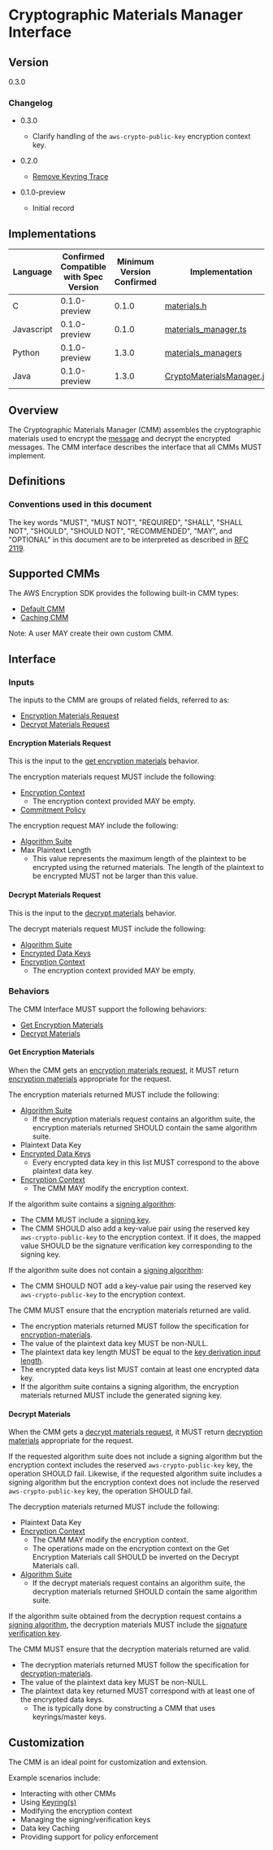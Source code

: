 [//]: # "Copyright Amazon.com Inc. or its affiliates. All Rights Reserved."
[//]: # "SPDX-License-Identifier: CC-BY-SA-4.0"

# Cryptographic Materials Manager Interface

## Version

0.3.0

### Changelog

- 0.3.0

  - Clarify handling of the `aws-crypto-public-key` encryption context key.

- 0.2.0

  - [Remove Keyring Trace](../changes/2020-05-13_remove-keyring-trace/change.md)

- 0.1.0-preview

  - Initial record

## Implementations

| Language   | Confirmed Compatible with Spec Version | Minimum Version Confirmed | Implementation                                                                                                                                                  |
| ---------- | -------------------------------------- | ------------------------- | --------------------------------------------------------------------------------------------------------------------------------------------------------------- |
| C          | 0.1.0-preview                          | 0.1.0                     | [materials.h](https://github.com/aws/aws-encryption-sdk-c/blob/master/include/aws/cryptosdk/materials.h)                                                        |
| Javascript | 0.1.0-preview                          | 0.1.0                     | [materials_manager.ts](https://github.com/awslabs/aws-encryption-sdk-javascript/blob/master/modules/material-management/src/materials_manager.ts)               |
| Python     | 0.1.0-preview                          | 1.3.0                     | [materials_managers](https://github.com/aws/aws-encryption-sdk-python/blob/master/src/aws_encryption_sdk/materials_managers/__init__.py)                        |
| Java       | 0.1.0-preview                          | 1.3.0                     | [CryptoMaterialsManager.java](https://github.com/aws/aws-encryption-sdk-java/blob/master/src/main/java/com/amazonaws/encryptionsdk/CryptoMaterialsManager.java) |

## Overview

The Cryptographic Materials Manager (CMM) assembles the cryptographic materials used to encrypt the [message](../data-format/message.md) and decrypt the encrypted messages.
The CMM interface describes the interface that all CMMs MUST implement.

## Definitions

### Conventions used in this document

The key words "MUST", "MUST NOT", "REQUIRED", "SHALL", "SHALL NOT", "SHOULD", "SHOULD NOT", "RECOMMENDED", "MAY", and "OPTIONAL"
in this document are to be interpreted as described in [RFC 2119](https://tools.ietf.org/html/rfc2119).

## Supported CMMs

The AWS Encryption SDK provides the following built-in CMM types:

- [Default CMM](default-cmm.md)
- [Caching CMM](caching-cmm.md)

Note: A user MAY create their own custom CMM.

## Interface

### Inputs

The inputs to the CMM are groups of related fields, referred to as:

- [Encryption Materials Request](#encryption-materials-request)
- [Decrypt Materials Request](#decrypt-materials-request)

#### Encryption Materials Request

This is the input to the [get encryption materials](#get-encryption-materials) behavior.

The encryption materials request MUST include the following:

- [Encryption Context](structures.md#encryption-context)
  - The encryption context provided MAY be empty.
- [Commitment Policy](../client-apis/client.md#commitment-policy)

The encryption request MAY include the following:

- [Algorithm Suite](algorithm-suites.md)
- Max Plaintext Length
  - This value represents the maximum length of the plaintext to be encrypted
    using the returned materials.
    The length of the plaintext to be encrypted MUST not be larger than this value.

#### Decrypt Materials Request

This is the input to the [decrypt materials](#decrypt-materials) behavior.

The decrypt materials request MUST include the following:

- [Algorithm Suite](algorithm-suites.md)
- [Encrypted Data Keys](structures.md#encrypted-data-keys)
- [Encryption Context](structures.md#encryption-context)
  - The encryption context provided MAY be empty.

### Behaviors

The CMM Interface MUST support the following behaviors:

- [Get Encryption Materials](#get-encryption-materials)
- [Decrypt Materials](#decrypt-materials)

#### Get Encryption Materials

When the CMM gets an [encryption materials request](#encryption-materials-request),
it MUST return [encryption materials](structures.md#encryption-materials) appropriate for the request.

The encryption materials returned MUST include the following:

- [Algorithm Suite](algorithm-suites.md)
  - If the encryption materials request contains an algorithm suite, the encryption materials returned SHOULD contain the same algorithm suite.
- Plaintext Data Key
- [Encrypted Data Keys](structures.md#encrypted-data-keys)
  - Every encrypted data key in this list MUST correspond to the above plaintext data key.
- [Encryption Context](structures.md#encryption-context)
  - The CMM MAY modify the encryption context.

If the algorithm suite contains a [signing algorithm](algorithm-suites.md#signature-algorithm):

- The CMM MUST include a [signing key](structures.md#signing-key).
- The CMM SHOULD also add a key-value pair using the reserved key `aws-crypto-public-key` to the encryption context.
  If it does, the mapped value SHOULD be the signature verification key corresponding to the signing key.

If the algorithm suite does not contain a [signing algorithm](algorithm-suites.md#signature-algorithm):

- The CMM SHOULD NOT add a key-value pair using the reserved key `aws-crypto-public-key` to the encryption context.

The CMM MUST ensure that the encryption materials returned are valid.

- The encryption materials returned MUST follow the specification for [encryption-materials](structures.md#encryption-materials).
- The value of the plaintext data key MUST be non-NULL.
- The plaintext data key length MUST be equal to the [key derivation input length](algorithm-suites.md#key-derivation-input-length).
- The encrypted data keys list MUST contain at least one encrypted data key.
- If the algorithm suite contains a signing algorithm, the encryption materials returned MUST include the generated signing key.

#### Decrypt Materials

When the CMM gets a [decrypt materials request](#decrypt-materials-request),
it MUST return [decryption materials](structures.md#decryption-materials) appropriate for the request.

If the requested algorithm suite does not include a signing algorithm but the encryption context includes the reserved `aws-crypto-public-key` key, the operation SHOULD fail.
Likewise, if the requested algorithm suite includes a signing algorithm but the encryption context does not include the reserved `aws-crypto-public-key` key, the operation SHOULD fail.

The decryption materials returned MUST include the following:

- Plaintext Data Key
- [Encryption Context](structures.md#encryption-context)
  - The CMM MAY modify the encryption context.
  - The operations made on the encryption context on the Get Encryption Materials call SHOULD be inverted on the Decrypt Materials call.
- [Algorithm Suite](algorithm-suites.md)
  - If the decrypt materials request contains an algorithm suite, the decryption materials returned SHOULD contain the same algorithm suite.

If the algorithm suite obtained from the decryption request contains a [signing algorithm](algorithm-suites.md#signature-algorithm),
the decryption materials MUST include the [signature verification key](structures.md#verification-key).

The CMM MUST ensure that the decryption materials returned are valid.

- The decryption materials returned MUST follow the specification for [decryption-materials](structures.md#decryption-materials).
- The value of the plaintext data key MUST be non-NULL.
- The plaintext data key returned MUST correspond with at least one of the encrypted data keys.
  - The is typically done by constructing a CMM that uses keyrings/master keys.

## Customization

The CMM is an ideal point for customization and extension.

Example scenarios include:

- Interacting with other CMMs
- Using [Keyring(s)](keyring-interface.md)
- Modifying the encryption context
- Managing the signing/verification keys
- Data key Caching
- Providing support for policy enforcement
